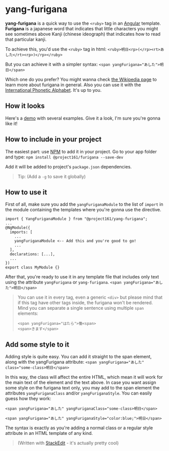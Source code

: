 # yang-furigana

**yang-furigana** is a quick way to use the `<ruby>` tag in an [Angular](https://angular.io) template. **Furigana** is a japanese word that indicates that little characters you might see sometimes above Kanji (chinese ideograph) that indicates how to read that particular kanji. 

To achieve this, you'd use the `<ruby>` tag in html:
`<ruby>明日<rp>(</rp><rt>あした</rt><rp>)</rp></ruby>`

But you can achieve it with a simpler syntax:
`<span yangFurigana="あした">明日</span>`

Which one do you prefer? You might wanna check [the Wikipedia page](https://en.wikipedia.org/wiki/Furigana) to learn more about furigana in general. Also you can use it with the [International Phonetic Alphabet](https://en.wikipedia.org/wiki/International_Phonetic_Alphabet). It's up to you.
## How it looks
Here's a [demo](https://carbammato.github.io/yang-docs/) with several examples. Give it a look, I'm sure you're gonna like it!

## How to include in your project

The easiest part: use [NPM](https://www.npmjs.com/) to add it in your project. Go to your app folder and type:
 `npm install @project161/furigana --save-dev`

Add it will be added to project's `package.json` dependencies.
> Tip: (Add a `-g` to save it globally)

## How to use it

First of all, make sure you add the `yangFuriganaModule` to the list of `import` in the module containing the templates where you're gonna use the directive.
```
import { YangFuriganaModule } from "@project161/yang-furigana";
...
@NgModule({
  imports: [
    ...
    yangFuriganaModule <-- Add this and you're good to go!
    ...
  ],
  declarations: [...],
  ...
})
export class MyModule {}
```
After that, you're ready to use it in any template file that includes only text using the attribute `yangFurigana` or `yang-furigana`.
`<span yangFurigana="あした">明日</span>`

> You can use it in every tag, even a generic `<div>` but please mind that if this tag have other tags inside, the furigana won't be rendered.  
>Mind you can separate a single sentence using multiple `span` elements:
> ```
> <span yangFurigana="はたら">働<span>
> <span>きます</span>
> ```
## Add some style to it
Adding style is quite easy. You can add it straight to the span element, along with the yangFurigana attribute:
`<span yangFurigana="あした" class="some-class>明日</span>`

In this way, the class will affect the entire HTML, which mean it will work for the main text of the element and the text above.
In case you want assign some style on the furigana text only, you may add to the span element the attributes `yangFuriganaClass` and/or `yangFuriganaStyle`. You can easily guess how they work:

`<span yangFurigana="あした" yangFuriganaClass="some-class>明日</span>`

`<span yangFurigana="あした" yangFuriganaStyle="color:blue;">明日</span>`

The syntax is exactly as you're adding a normal class or a regular style attribute in an HTML template of any kind.


> (Written with [StackEdit](https://stackedit.io/) - it's actually pretty cool)
